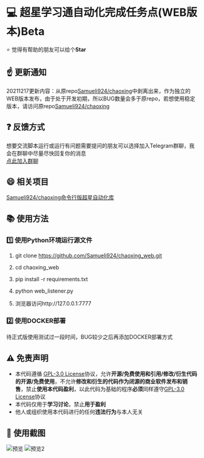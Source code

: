 # :computer: 超星学习通自动化完成任务点(WEB版本)Beta

:star: 觉得有帮助的朋友可以给个**Star**

## :point_up: 更新通知

20211217更新内容：从原repo[Samueli924/chaoxing](https://github.com/Samueli924/chaoxing)中剥离出来，作为独立的WEB版本发布，由于处于开发初期，所以BUG数量会多于原repo，若想使用稳定版本，请访问原repo[Samueli924/chaoxing](https://github.com/Samueli924/chaoxing)

## :question: 反馈方式  

想要交流脚本运行或运行有问题需要提问的朋友可以选择加入Telegram群聊，我会在群聊中尽量尽快回复你的消息  
[点此加入群聊](https://t.me/samueli924)  

## :smile: 相关项目

[Samueli924/chaoxing命令行版超星自动化库](https://github.com/Samueli924/chaoxing)

## :books: 使用方法

### :one: 使用Python环境运行源文件

1. git clone https://github.com/Samueli924/chaoxing_web.git

2. cd chaoxing_web

3. pip install -r requirements.txt

4. python web_listener.py

5. 浏览器访问http://127.0.0.1:7777

### :two: 使用DOCKER部署

待正式版使用测试过一段时间，BUG较少之后再添加DOCKER部署方式

## :warning: 免责声明
- 本代码遵循 [GPL-3.0 License](https://github.com/Samueli924/chaoxing/blob/main/LICENSE)协议，允许**开源/免费使用和引用/修改/衍生代码的开源/免费使用**，不允许**修改和衍生的代码作为闭源的商业软件发布和销售**，禁止**使用本代码盈利**，以此代码为基础的程序**必须**同样遵守[GPL-3.0 License](https://github.com/Samueli924/chaoxing/blob/main/LICENSE)协议  
- 本代码仅用于**学习讨论**，禁止**用于盈利**
- 他人或组织使用本代码进行的任何**违法行为**与本人无关

## 🔖 使用截图
![预览](https://user-images.githubusercontent.com/65054820/146626354-9e179fab-8c67-451f-862b-f57167d99632.png)
![预览2](https://user-images.githubusercontent.com/65054820/146626356-d6d283cc-ba3e-4674-8013-c2148b6e355c.png)
